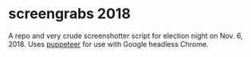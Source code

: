 # screengrabs 2018

A repo and very crude screenshotter script for election night on Nov. 6, 2018. Uses [puppeteer](https://github.com/GoogleChrome/puppeteer) for use with Google headless Chrome.
